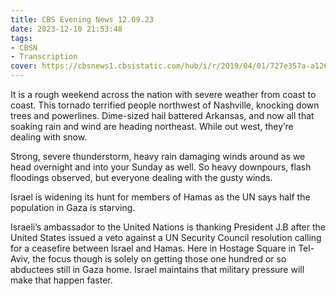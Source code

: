 ```yaml
---
title: CBS Evening News 12.09.23
date: 2023-12-10 21:53:48
tags:
- CBSN
- Transcription
cover: https://cbsnews1.cbsistatic.com/hub/i/r/2019/04/01/727e357a-a126-4138-a2c5-4d3222669d57/thumbnail/640x360/3ff2761028dc5c65cc4f07acd54bcd5c/cbsn2-logo-1920x1080.jpg
---
```

It is a rough weekend across the nation with severe weather from coast to coast. This tornado terrified people northwest of Nashville, knocking down trees and powerlines. Dime-sized hail battered Arkansas, and now all that soaking rain and wind are heading northeast. While out west, they’re dealing with snow.

Strong, severe thunderstorm, heavy rain damaging winds around as we head overnight and into your Sunday as well. So heavy downpours, flash floodings observed, but everyone dealing with the gusty winds. 

Israel is widening its hunt for members of Hamas as the UN says half the population in Gaza is starving. 

Israeli’s ambassador to the United Nations is thanking President J.B after the United States issued a veto against a UN Security Council resolution calling for a ceasefire between Israel and Hamas. Here in Hostage Square in Tel-Aviv, the focus though is solely on getting those one hundred or so abductees still in Gaza home. Israel maintains that military pressure will make that happen faster.
